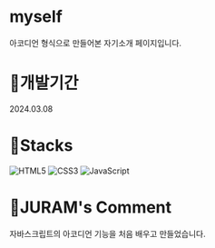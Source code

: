 # myself
아코디언 형식으로 만들어본 자기소개 페이지입니다.

# 🎵개발기간
2024.03.08

# 🎵Stacks
![HTML5](https://img.shields.io/badge/html5-%23E34F26.svg?style=for-the-badge&logo=html5&logoColor=white)
![CSS3](https://img.shields.io/badge/css3-%231572B6.svg?style=for-the-badge&logo=css3&logoColor=white)
![JavaScript](https://img.shields.io/badge/javascript-%23323330.svg?style=for-the-badge&logo=javascript&logoColor=%23F7DF1E)

# 🎵JURAM's Comment
자바스크립트의 아코디언 기능을 처음 배우고 만들었습니다.
